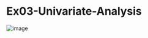 # Ex03-Univariate-Analysis


![image](https://user-images.githubusercontent.com/93427270/192733327-d38fa521-72d8-4c7b-869e-5b61c94382bf.png)
